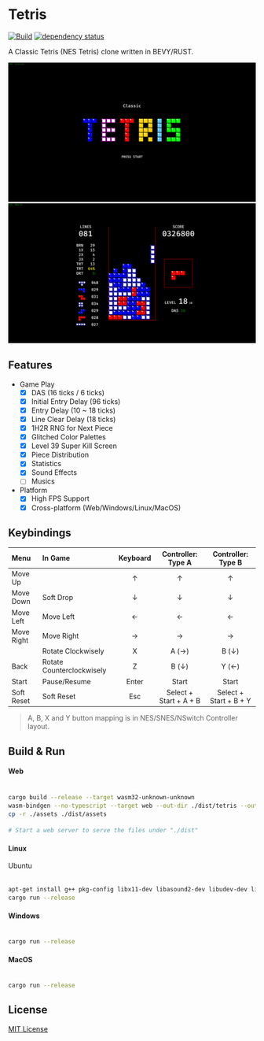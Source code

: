 # Tetris

[![Build](https://github.com/Ramirisu/tetris/actions/workflows/build.yml/badge.svg)](https://github.com/Ramirisu/tetris/actions/workflows/build.yml)
[![dependency status](https://deps.rs/repo/github/Ramirisu/tetris/status.svg)](https://deps.rs/repo/github/Ramirisu/tetris)

A Classic Tetris (NES Tetris) clone written in BEVY/RUST.

![splash](https://github.com/Ramirisu/tetris/blob/main/docs/splash.png)
![game_play](https://github.com/Ramirisu/tetris/blob/main/docs/game_play.png)

## Features

- Game Play
  - [x] DAS (16 ticks / 6 ticks)
  - [x] Initial Entry Delay (96 ticks)
  - [x] Entry Delay (10 ~ 18 ticks)
  - [x] Line Clear Delay (18 ticks)
  - [x] 1H2R RNG for Next Piece
  - [X] Glitched Color Palettes
  - [x] Level 39 Super Kill Screen
  - [x] Piece Distribution
  - [x] Statistics
  - [x] Sound Effects
  - [ ] Musics

- Platform
  - [x] High FPS Support
  - [x] Cross-platform (Web/Windows/Linux/MacOS)

## Keybindings

| Menu       | In Game                   | Keyboard |   Controller: Type A   |   Controller: Type B   |
| :--------- | :------------------------ | :------: | :--------------------: | :--------------------: |
| Move Up    |                           |    ↑     |           ↑            |           ↑            |
| Move Down  | Soft Drop                 |    ↓     |           ↓            |           ↓            |
| Move Left  | Move Left                 |    ←     |           ←            |           ←            |
| Move Right | Move Right                |    →     |           →            |           →            |
|            | Rotate Clockwisely        |    X     |         A (→)          |         B (↓)          |
| Back       | Rotate Counterclockwisely |    Z     |         B (↓)          |         Y (←)          |
| Start      | Pause/Resume              |  Enter   |         Start          |         Start          |
| Soft Reset | Soft Reset                |   Esc    | Select + Start + A + B | Select + Start + B + Y |

> A, B, X and Y button mapping is in NES/SNES/NSwitch Controller layout.

## Build & Run

#### Web

```sh

cargo build --release --target wasm32-unknown-unknown
wasm-bindgen --no-typescript --target web --out-dir ./dist/tetris --out-name "tetris" ./target/wasm32-unknown-unknown/release/tetris.wasm
cp -r ./assets ./dist/assets

# Start a web server to serve the files under "./dist"

```

#### Linux

Ubuntu

```sh

apt-get install g++ pkg-config libx11-dev libasound2-dev libudev-dev libxkbcommon-x11-0
cargo run --release

```

#### Windows

```sh

cargo run --release

```

#### MacOS

```sh

cargo run --release

```

## License

[MIT License](https://opensource.org/license/MIT)
